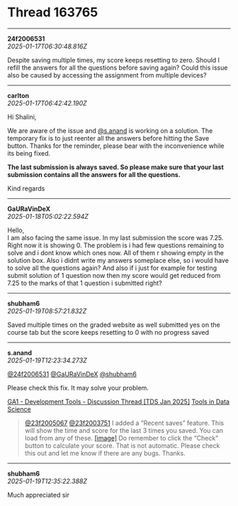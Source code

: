 # Thread 163765


---
**24f2006531**  
*2025-01-17T06:30:48.816Z*


Despite saving multiple times, my score keeps resetting to zero. Should I refill the answers for all the questions before saving again? Could this issue also be caused by accessing the assignment from multiple devices?




---
**carlton**  
*2025-01-17T06:42:42.190Z*


Hi Shalini,

We are aware of the issue and [@s.anand](/u/s.anand) is working on a solution. The temporary fix is to just reenter all the answers before hitting the Save button. Thanks for the reminder, please bear with the inconvenience while its being fixed.

**The last submission is always saved. So please make sure that your last submission contains all the answers for all the questions.**

Kind regards




---
**GaURaVinDeX**  
*2025-01-18T05:02:22.594Z*


Hello,  
I am also facing the same issue. In my last submission the score was 7.25. Right now it is showing 0. The problem is i had few questions remaining to solve and i dont know which ones now. All of them r showing empty in the solution box. Also i didnt write my answers someplace else, so i would have to solve all the questions again? And also if i just for example for testing submit solution of 1 question now then my score would get reduced from 7.25 to the marks of that 1 question i submitted right?




---
**shubham6**  
*2025-01-19T08:57:21.832Z*


Saved multiple times on the graded website as well submitted yes on the course tab but the score keeps resetting to 0 with no progress saved




---
**s.anand**  
*2025-01-19T12:23:34.273Z*


[@24f2006531](/u/24f2006531) [@GaURaVinDeX](/u/gauravindex) [@shubham6](/u/shubham6)

Please check this fix. It may solve your problem.

 [GA1 - Development Tools - Discussion Thread [TDS Jan 2025]](https://discourse.onlinedegree.iitm.ac.in/t/ga1-development-tools-discussion-thread-tds-jan-2025/161083/67) [Tools in Data Science](/c/courses/tds-kb/34)

> [@23f2005067](/u/23f2005067) [@23f2003751](/u/23f2003751) I added a “Recent saves” feature. This will show the time and score for the last 3 times you saved. You can load from any of these. [[image]](https://europe1.discourse-cdn.com/flex013/uploads/iitm/original/3X/c/e/ce7bbb617fc5997babd5910bd19e8ac3f9c3fe07.png "image") Do remember to click the “Check” button to calculate your score. That is not automatic. Please check this out and let me know if there are any bugs. Thanks.




---
**shubham6**  
*2025-01-19T12:35:22.388Z*


Much appreciated sir


